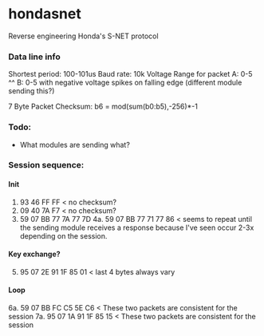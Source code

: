 # hondasnet
Reverse engineering Honda's S-NET protocol

### Data line info
Shortest period: 100-101us
Baud rate: 10k
Voltage Range for packet A: 0-5
^^                       B: 0-5 with negative voltage spikes on falling edge (different module sending this?)

7 Byte Packet Checksum:
b6 = mod(sum(b0:b5),-256)*-1

### Todo:
- What modules are sending what?


### Session sequence:

#### Init
1.  93 46 FF FF < no checksum?
2.  09 40 7A F7 < no checksum?
3.  59 07 BB 77 7A 77 7D
4a. 59 07 BB 77 71 77 86 < seems to repeat until the sending module receives a response because I've seen occur 2-3x depending on the session.

#### Key exchange?
5. 95 07 2E 91 1F 85 01 < last 4 bytes always vary

#### Loop
6a. 59 07 BB FC C5 5E C6 < These two packets are consistent for the session
7a. 95 07 1A 91 1F 85 15 < These two packets are consistent for the session
<!--stackedit_data:
eyJoaXN0b3J5IjpbMTU0ODA3NjAxMV19
-->